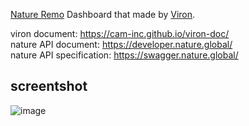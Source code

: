 [Nature Remo](https://nature.global/) Dashboard that made by [Viron](https://github.com/cam-inc/viron).  


viron document: https://cam-inc.github.io/viron-doc/  
nature API document: https://developer.nature.global/  
nature API specification: https://swagger.nature.global/

## screentshot
![image](https://user-images.githubusercontent.com/12871716/97775704-3acd8280-1ba6-11eb-80a7-7f891d5cf5f4.png)

